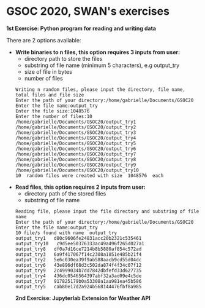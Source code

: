 # GSOC 2020, SWAN's exercises

**1st Exercise: Python program for reading and writing data**

There are 2 options available:
- **Write binaries to n files, this option requires 3 inputs from user:**
    * directory path to store the files
    * substring of file name (minimum 5 characters), e.g output_try
    * size of file in bytes
    * number of files
    ```shell
    Writing n random files, please input the directory, file name, total files and file size
    Enter the path of your directory:/home/gabrielle/Documents/GSOC20
    Enter the file name:output_try
    Enter the file size:1048576
    Enter the number of files:10
    /home/gabrielle/Documents/GSOC20/output_try1
    /home/gabrielle/Documents/GSOC20/output_try2
    /home/gabrielle/Documents/GSOC20/output_try3
    /home/gabrielle/Documents/GSOC20/output_try4
    /home/gabrielle/Documents/GSOC20/output_try5
    /home/gabrielle/Documents/GSOC20/output_try6
    /home/gabrielle/Documents/GSOC20/output_try7
    /home/gabrielle/Documents/GSOC20/output_try8
    /home/gabrielle/Documents/GSOC20/output_try9
    /home/gabrielle/Documents/GSOC20/output_try10
    10  random files were created with size  1048576  each
    ```
- **Read files, this option requires 2 inputs from user:**
  * directory path of the stored files
  * substring of file name
  ```shell
  Reading file, please input the file directory and substring of file name
  Enter the path of your directory:/home/gabrielle/Documents/GSOC20
  Enter the file name:output_try
  10 file/s found with name  output_try
  output_try1   d80c9606fe24831acc20b2321c535461
  output_try10   c9d5ee50376333ac49a496f265d027a1
  output_try8   df0a7d16ce7214b8b5880af854c572ad
  output_try3   6a9f417067f14c2308a1851e485b21f4
  output_try2   5e6c030ea39f9ab588aacb9cd55d04dc
  output_try6   43e896df68d3c502da874f4f34c07f12
  output_try9   2c4999034b7dd7842dbfefd33d627735
  output_try4   436dc0546564397abf32a3ad09e4c5de
  output_try7   917825179b0a53308a1aa981ea45b586
  output_try5   cab80e17d2a924b568144476fbf8a985
  ```
  **2nd Exercise: Jupyterlab Extension for Weather API**
  
  

